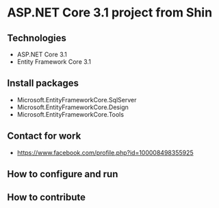 # ASP.NET Core 3.1 project from Shin
## Technologies
- ASP.NET Core 3.1
- Entity Framework Core 3.1
## Install packages
- Microsoft.EntityFrameworkCore.SqlServer
- Microsoft.EntityFrameworkCore.Design
- Microsoft.EntityFrameworkCore.Tools
## Contact for work
- https://www.facebook.com/profile.php?id=100008498355925
## How to configure and run
## How to contribute